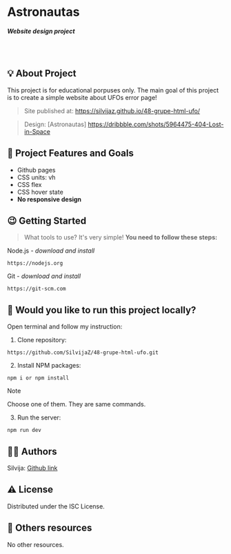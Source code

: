 # Astronautas

***Website  design  project***

<br>

<br>

## :bulb: About Project

This project is for educational porpuses only. The main goal of this project is to create a simple website about UFOs error page!    

>Site published at: https://silvijaz.github.io/48-grupe-html-ufo/

>Design: [Astronautas] https://dribbble.com/shots/5964475-404-Lost-in-Space

## :dart: Project Features and Goals

- Github pages
- CSS units: vh
- CSS flex
- CSS hover state
- **No responsive design**


## :wink: Getting Started

> What tools to use? It's very simple! **You need to follow these steps:**

Node.js - _download and install_

```
https://nodejs.org
```

Git - _download and install_

```
https://git-scm.com
```

## :running: Would you like to run this project locally?

Open terminal and follow my instruction:


1) Clone repository:

```
https://github.com/SilvijaZ/48-grupe-html-ufo.git
```

2) Install NPM packages:

```
npm i or npm install 
```
> [!NOTE]
Choose one of them. They  are same commands. 

3) Run the server:

```
npm run dev
```

## :woman_astronaut: Authors

Silvija: [Github link](https://github.com/SilvijaZ)

## :warning: License

Distributed under the ISC License.

## :link: Others resources

No other resources.